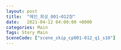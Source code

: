 ```yaml
---
layout: post
title:  "메인_회상_001~012장"
date:   2021-04-12 04:00:00 +0000
categories: Main
Tags: Story Main
SceneCode: ["scene_skip_cp001-012_q1_s10"]
---
```

